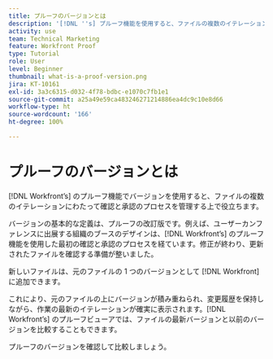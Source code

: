 ```yaml
---
title: プルーフのバージョンとは
description: '[!DNL ''s] プルーフ機能を使用すると、ファイルの複数のイテレーションにわたって確認と承認のプロセスを管理する上で、バージョンがどのように役立つかを確認します。'
activity: use
team: Technical Marketing
feature: Workfront Proof
type: Tutorial
role: User
level: Beginner
thumbnail: what-is-a-proof-version.png
jira: KT-10161
exl-id: 3a3c6315-d032-4f78-bdbc-e1070c7fb1e1
source-git-commit: a25a49e59ca483246271214886ea4dc9c10e8d66
workflow-type: ht
source-wordcount: '166'
ht-degree: 100%

---
```


# プルーフのバージョンとは

[!DNL Workfront’s] のプルーフ機能でバージョンを使用すると、ファイルの複数のイテレーションにわたって確認と承認のプロセスを管理する上で役立ちます。

バージョンの基本的な定義は、プルーフの改訂版です。例えば、ユーザーカンファレンスに出展する組織のブースのデザインは、[!DNL Workfront’s] のプルーフ機能を使用した最初の確認と承認のプロセスを経ています。修正が終わり、更新されたファイルを確認する準備が整いました。

新しいファイルは、元のファイルの 1 つのバージョンとして [!DNL Workfront] に追加できます。

これにより、元のファイルの上にバージョンが積み重ねられ、変更履歴を保持しながら、作業の最新のイテレーションが確実に表示されます。[!DNL Workfront’s] のプルーフビューアでは、ファイルの最新バージョンと以前のバージョンを比較することもできます。

プルーフのバージョンを確認して比較しましょう。
